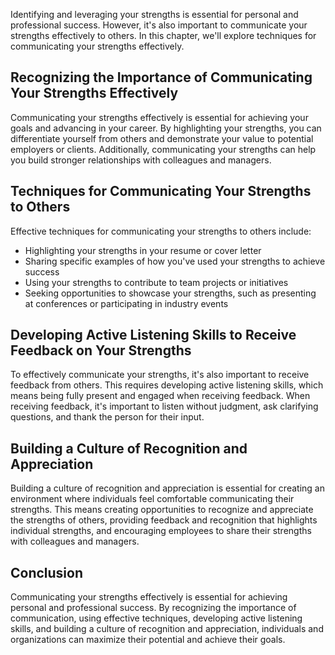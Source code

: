
Identifying and leveraging your strengths is essential for personal and professional success. However, it's also important to communicate your strengths effectively to others. In this chapter, we'll explore techniques for communicating your strengths effectively.

Recognizing the Importance of Communicating Your Strengths Effectively
----------------------------------------------------------------------

Communicating your strengths effectively is essential for achieving your goals and advancing in your career. By highlighting your strengths, you can differentiate yourself from others and demonstrate your value to potential employers or clients. Additionally, communicating your strengths can help you build stronger relationships with colleagues and managers.

Techniques for Communicating Your Strengths to Others
-----------------------------------------------------

Effective techniques for communicating your strengths to others include:

* Highlighting your strengths in your resume or cover letter
* Sharing specific examples of how you've used your strengths to achieve success
* Using your strengths to contribute to team projects or initiatives
* Seeking opportunities to showcase your strengths, such as presenting at conferences or participating in industry events

Developing Active Listening Skills to Receive Feedback on Your Strengths
------------------------------------------------------------------------

To effectively communicate your strengths, it's also important to receive feedback from others. This requires developing active listening skills, which means being fully present and engaged when receiving feedback. When receiving feedback, it's important to listen without judgment, ask clarifying questions, and thank the person for their input.

Building a Culture of Recognition and Appreciation
--------------------------------------------------

Building a culture of recognition and appreciation is essential for creating an environment where individuals feel comfortable communicating their strengths. This means creating opportunities to recognize and appreciate the strengths of others, providing feedback and recognition that highlights individual strengths, and encouraging employees to share their strengths with colleagues and managers.

Conclusion
----------

Communicating your strengths effectively is essential for achieving personal and professional success. By recognizing the importance of communication, using effective techniques, developing active listening skills, and building a culture of recognition and appreciation, individuals and organizations can maximize their potential and achieve their goals.
